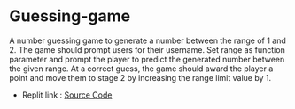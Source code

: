 # Guessing-game

A number guessing game to generate a number between the range of 1 and 2. The game should prompt users for their username.
Set range as function parameter and prompt the player to predict the generated number between the given range. At a correct guess, the game should award the player a point and move them to stage 2 by increasing the range limit value by 1.
- Replit link : [Source Code](https://replit.com/@ifeoluwah21/Guessing-game)